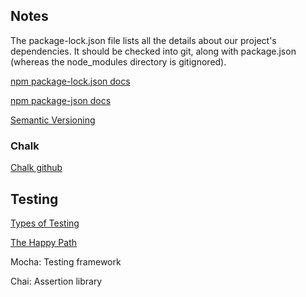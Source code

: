 ## Notes

The package-lock.json file lists all the details about our project's dependencies. It should be checked into git, along with package.json (whereas the node_modules directory is gitignored).

[npm package-lock.json docs](https://docs.npmjs.com/cli/v6/configuring-npm/package-lock-json)

[npm package-json docs](https://docs.npmjs.com/cli/v6/configuring-npm/package-json)

[Semantic Versioning](https://semver.org/)

### Chalk

[Chalk github](https://github.com/chalk/chalk)

## Testing 

[Types of Testing](https://codeutopia.net/blog/2015/04/11/what-are-unit-testing-integration-testing-and-functional-testing/)

[The Happy Path](https://effectivecio.com/2009/11/02/the-happy-path/)

Mocha: Testing  framework

Chai: Assertion library
